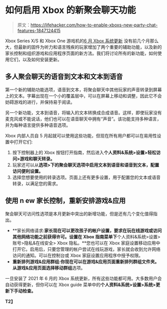 # 如何启用 Xbox 的新聚会聊天功能

> 原文：<https://lifehacker.com/how-to-enable-xboxs-new-party-chat-features-1847124415>

Xbox Series X/S 和 Xbox One 游戏机的[6 月 Xbox 系统更新](https://news.xbox.com/en-us/2021/06/15/june-2021-xbox-update/) 没有前几个月那么大，但最新的固件为听力和语言残疾的玩家增加了两个重要的辅助功能，以及新的家长控制和组织游戏和应用程序页面的新方法。我们将讨论所有的新功能，如何使用它们，以及如何安装更新。



## 多人聚会聊天的语音到文本和文本到语音

第一个新的辅助功能选项，语音到文本，将聚会聊天中其他玩家的声音转录到屏幕上的文本。字幕出现在一个小的覆盖层中，可以在屏幕上移动和调整，因此它不会妨碍游戏的进行，并保持易于阅读。

另一个新功能，文本到语音，将输入的文本转换成合成语音。这样，即使玩家没有麦克风或不能说话，他们也可以在语音聊天中拥有“声音”。该功能支持多种语言，并为每种语言提供多种语音选项。

Xbox 内部人员自 5 月起就可以使用这些功能，但现在所有用户都可以在易用性设置中打开它们:

1.  按下控制器上的 Xbox 按钮打开指南，然后进入**个人资料&系统>设置>轻松访问>游戏和聊天转录。**
2.  玩家还可以从**选项>下的聚会聊天选项中启用文本到语音和语音到文本，配置访问便利设置。**
3.  选择您想要使用的转录选项。页面上还有更多设置，用于配置您的文本或语音转录，以满足您的需求。

## 使用 n ew 家长控制，重新安排游戏&应用

聚会聊天可访问性选项是本月更新中突出的新增功能，但是还有几个变化值得指出。

*   **家长网络请求:**家长现在可以更改孩子的帐户设置，要求在玩在线游戏或访问其他网络功能之前获得许可。设置在 Xbox 指南菜单下**个人资料&系统>设置>账号>隐私&在线安全> Xbox 隐私。**您也可以在 Xbox 家庭设置移动应用中打开它。启用后，只要您管理的帐户尝试在线玩游戏，家长就会收到允许网络访问的通知。可以在控制台或 Xbox 家庭设置应用程序中授予权限。
*   **重新排列游戏&应用群组:**你现在可以在游戏&应用页面重新排列群组文件夹。从游戏&应用页面选择**移动群组**选项。

一旦安装了 2021 年 6 月的 Xbox 系统更新，所有这些功能都可用。大多数用户会自动获得更新，但你可以在 Xbox guide 菜单中的**个人资料&系统>设置>系统>更新下手动检查。**

**T2】**